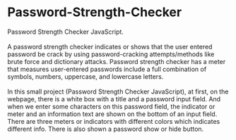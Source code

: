 # Password-Strength-Checker
Password Strength Checker JavaScript.
<br>
<br>
A password strength checker indicates or shows that the user entered password be crack by using password-cracking attempts/methods like brute force and dictionary attacks. Password strength checker has a meter that measures user-entered passwords include a full combination of symbols, numbers, uppercase, and lowercase letters.
<br>
<br>
In this small project (Password Strength Checker JavaScript), at first, on the webpage, there is a white box with a title and a password input field. And when we enter some characters on this password field, the indicator or meter and an information text are shown on the bottom of an input field. There are three meters or indicators with different colors which indicates different info. There is also shown a password show or hide button.
